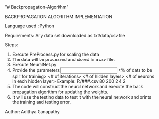 "# Backpropagation-Algorithm" 

BACKPROPAGATION ALGORITHM IMPLEMENTATION

Language used : Python

Requirements: Any data set downloaded as txt/data/csv file

Steps:
1) Execute PreProcess.py for scaling the data
2) The data will be processed and stored in a csv file.
3) Execute NeuralNet.py 
4) Provide the parameters <Input File path name> <% of data to be split for training> <# of iterations> <# of hidden layers> <# of neurons in each hidden layer>
	Example: F:/###.csv 80 200 2 4 2
5) The code will construct the neural network and execute the back propagation algorithm for updating the weights. 
6) It will use the testing data to test it with the neural network and prints the training and testing error.

Author: Adithya Ganapathy

